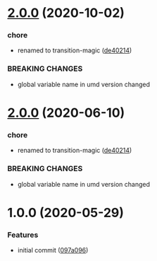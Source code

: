 # [2.0.0](https://github.com/TimoBechtel/transition-magic/compare/v1.0.0...v2.0.0) (2020-10-02)


### chore

* renamed to transition-magic ([de40214](https://github.com/TimoBechtel/transition-magic/commit/de40214f7db08f83c500d28232482ae9386b98e6))


### BREAKING CHANGES

* global variable name in umd version changed

# [2.0.0](https://github.com/TimoBechtel/transition-magic/compare/v1.0.0...v2.0.0) (2020-06-10)


### chore

* renamed to transition-magic ([de40214](https://github.com/TimoBechtel/transition-magic/commit/de40214f7db08f83c500d28232482ae9386b98e6))


### BREAKING CHANGES

* global variable name in umd version changed

# 1.0.0 (2020-05-29)


### Features

* initial commit ([097a096](https://github.com/TimoBechtel/transition-magic/commit/097a096fe0642c522bfb44204384fc11429d7444))
